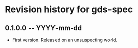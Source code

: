 # Revision history for gds-spec

## 0.1.0.0 -- YYYY-mm-dd

* First version. Released on an unsuspecting world.
